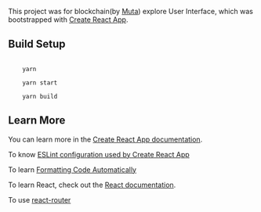 This project was for blockchain(by [Muta](https://github.com/nervosnetwork/muta)) explore User Interface, which was bootstrapped with [Create React App](https://github.com/facebook/create-react-app).


## Build Setup


``` shell

    yarn

    yarn start

    yarn build

```


## Learn More

You can learn more in the [Create React App documentation](https://facebook.github.io/create-react-app/docs/getting-started).

To know [ESLint configuration used by Create React App](https://github.com/facebook/create-react-app/blob/master/packages/eslint-config-react-app/README.md)

To learn [Formatting Code Automatically](https://create-react-app.dev/docs/setting-up-your-editor/#formatting-code-automatically)


To learn React, check out the [React documentation](https://reactjs.org/).

To use [react-router](https://reacttraining.com/react-router/web/guides/quick-start)
